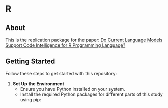 # R

## About
This is the replication package for the paper: [Do Current Language Models Support Code Intelligence for R
Programming Language?](https://arxiv.org/abs/2410.07793)

## Getting Started

Follow these steps to get started with this repository:

1. **Set Up the Environment**
   - Ensure you have Python installed on your system.
   - Install the required Python packages for different parts of this study using pip:
